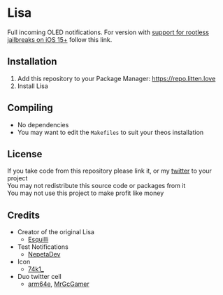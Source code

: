 # Lisa
Full incoming OLED notifications. For version with [support for rootless jailbreaks on iOS 15+](https://onejailbreak.com/blog/lisa-tweak/) follow this link.

## Installation
1. Add this repository to your Package Manager: https://repo.litten.love
2. Install Lisa

## Compiling
  - No dependencies
  - You may want to edit the `Makefiles` to suit your theos installation

## License
If you take code from this repository please link it, or my [twitter](https://twitter.com/schneelittchen) to your project  
You may not redistribute this source code or packages from it  
You may not use this project to make profit like money

## Credits
  - Creator of the original Lisa
    - [Esquilli](https://twitter.com/Esquilli)
  - Test Notifications
    - [NepetaDev](https://twitter.com/NepetaDev)
  - Icon
    - [74k1_](https://twitter.com/74k1_)
  - Duo twitter cell
    - [arm64e](https://twitter.com/arm64e), [MrGcGamer](https://twitter.com/MrGcGamer)
